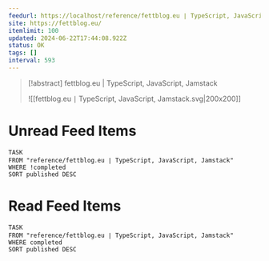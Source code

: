 ```yaml
---
feedurl: https://localhost/reference/fettblog․eu ∣ TypeScript, JavaScript, Jamstack/assets/feed.xml
site: https://fettblog.eu/
itemlimit: 100
updated: 2024-06-22T17:44:08.922Z
status: OK
tags: []
interval: 593
---
```


> [!abstract] fettblog.eu | TypeScript, JavaScript, Jamstack
> 
>
> ![[fettblog․eu ∣ TypeScript, JavaScript, Jamstack.svg|200x200]]
# Unread Feed Items
~~~dataview
TASK
FROM "reference/fettblog․eu ∣ TypeScript, JavaScript, Jamstack"
WHERE !completed
SORT published DESC
~~~

# Read Feed Items
~~~dataview
TASK
FROM "reference/fettblog․eu ∣ TypeScript, JavaScript, Jamstack"
WHERE completed
SORT published DESC
~~~
